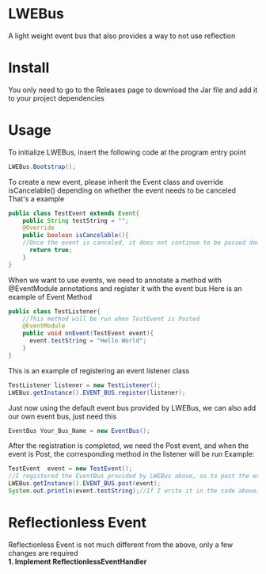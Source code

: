 # LWEBus
A light weight event bus that also provides a way to not use reflection
# Install
You only need to go to the Releases page to download the Jar file and add it to your project dependencies
# Usage
To initialize LWEBus, insert the following code at the program entry point
```java
LWEBus.Bootstrap();
```
To create a new event, please inherit the Event class and override isCancelable() depending on whether the event needs to be canceled
That's a example
```java
public class TestEvent extends Event{
    public String testString = "";
    @Override
    public boolean isCancelable(){
    //Once the event is canceled, it does not continue to be passed downward, and calling isCanceled() returns true
      return true;
    }
}
```
When we want to use events, we need to annotate a method with @EventModule annotations and register it with the event bus
Here is an example of Event Method
```java
public class TestListener{
    //This method will be run when TestEvent is Posted
    @EventModule
    public void onEvent(TestEvent event){
      event.testString = "Hello World";
    }
}
```
This is an example of registering an event listener class
```java
TestListener listener = new TestListener();
LWEBus.getInstance().EVENT_BUS.register(listener);
```
Just now using the default event bus provided by LWEBus, we can also add our own event bus, just need this
```java
EventBus Your_Bus_Name = new EventBus();
```
After the registration is completed, we need the Post event, and when the event is Post, the corresponding method in the listener will be run
Example:
```java
TestEvent  event = new TestEvent();
//I registered the EventBus provided by LWEBus above, so to post the event to the EventBus provided by LWEBus, if you register your own EventBus (such as the Your_Bus_Name above), you need to Your_Bus_Name.post()
LWEBus.getInstance().EVENT_BUS.post(event);
System.out.println(event.testString);//If I write it in the code above, Hello World will be output
```
# Reflectionless Event
Reflectionless Event is not much different from the above, only a few changes are required  
**1. Implement ReflectionlessEventHandler**

